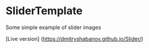 # SliderTemplate
Some simple example of slider images

[Live version] (https://dmitryshabanov.github.io/Slider/)
